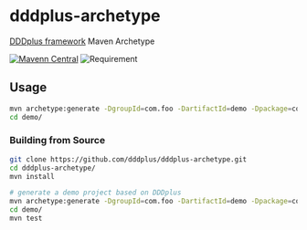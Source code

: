 # dddplus-archetype
[DDDplus framework](https://github.com/funkygao/cp-ddd-framework) Maven Archetype

[![Mavenn Central](https://img.shields.io/maven-central/v/io.github.dddplus/dddplus.svg?label=Maven%20Central)](https://search.maven.org/search?q=a:dddplus-archetype)
![Requirement](https://img.shields.io/badge/JDK-8+-green.svg)

## Usage

``` bash
mvn archetype:generate -DgroupId=com.foo -DartifactId=demo -Dpackage=com.foo -Dversion=1.0.0-SNAPSHOT -DarchetypeGroupId=io.github.dddplus -DarchetypeArtifactId=dddplus-archetype -DarchetypeVersion=1.0.1 -DinteractiveMode=false
cd demo/
```

### Building from Source

``` bash
git clone https://github.com/dddplus/dddplus-archetype.git
cd dddplus-archetype/
mvn install

# generate a demo project based on DDDplus
mvn archetype:generate -DgroupId=com.foo -DartifactId=demo -Dpackage=com.foo -Dversion=1.0.0-SNAPSHOT -DarchetypeGroupId=io.github.dddplus -DarchetypeArtifactId=dddplus-archetype -DarchetypeVersion=1.0.1 -DinteractiveMode=false -DarchetypeCatalog=internal
cd demo/
mvn test
```
